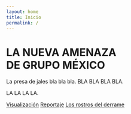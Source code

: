 ```yaml
---
layout: home
title: Inicio
permalink: /
---
```


# LA NUEVA AMENAZA <br>DE GRUPO MÉXICO

La presa de jales bla bla bla.
BLA BLA BLA BLA.

LA LA LA LA.

[Visualización](/visualizacion)
[Reportaje](/reportaje)
[Los rostros del derrame](/Los-rostros-del-derrame)
